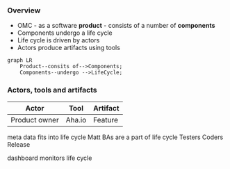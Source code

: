 ### Overview
- OMC -  as a software **product** - consists of a number of **components**
- Components undergo a life cycle
- Life cycle is driven by actors
- Actors produce artifacts using tools

```mermaid
graph LR
    Product--consits of-->Components;
    Components--undergo -->LifeCycle;    
```
### Actors, tools and artifacts
|Actor|Tool|Artifact
|--|--|--|
|  Product owner| Aha.io |Feature

meta data fits into life cycle
Matt
BAs are a part of life cycle 
Testers
Coders
Release

dashboard monitors life cycle



<!--stackedit_data:
eyJoaXN0b3J5IjpbLTEzMjU1ODg2OTEsLTE4ODUwMzQ2OTIsMT
Q1NDcwODczMSwtNjc5MTQ2MjcwLDE4MzAzOTA0NTUsLTQ2NjM1
MTg0OV19
-->